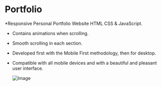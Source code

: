 # Portfolio
*Responsive Personal Portfolio Website HTML CSS & JavaScript.
 * Contains animations when scrolling.
 * Smooth scrolling in each section.
 * Developed first with the Mobile First methodology, then for desktop.
 * Compatible with all mobile devices and with a beautiful and pleasant user interface.

   ![Image](https://github.com/user-attachments/assets/b69275a8-d3a8-4684-aef0-991be200a3eb)

